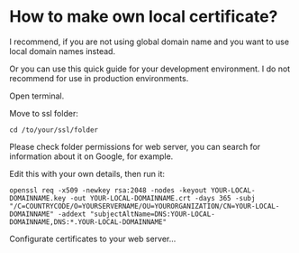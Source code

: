 # How to make own local certificate?

I recommend, if you are not using global domain name and you want to use local domain names instead.

Or you can use this quick guide for your development environment. I do not recommend for use in production environments.

Open terminal.

Move to ssl folder:

`cd /to/your/ssl/folder`

Please check folder permissions for web server, you can search for information about it on Google, for example.

Edit this with your own details, then run it: 

`openssl req -x509 -newkey rsa:2048 -nodes -keyout YOUR-LOCAL-DOMAINNAME.key -out YOUR-LOCAL-DOMAINNAME.crt -days 365 -subj "/C=COUNTRYCODE/O=YOURSERVERNAME/OU=YOURORGANIZATION/CN=YOUR-LOCAL-DOMAINNAME" -addext "subjectAltName=DNS:YOUR-LOCAL-DOMAINNAME,DNS:*.YOUR-LOCAL-DOMAINNAME"`

Configurate certificates to your web server...
